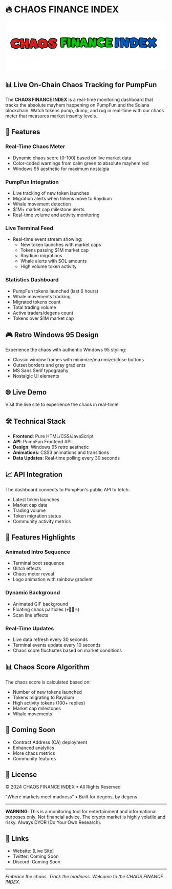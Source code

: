 # 🔥 CHAOS FINANCE INDEX

![CHAOS FINANCE INDEX](chaos%20finance%20index%20logo%20.png)

## 📊 Live On-Chain Chaos Tracking for PumpFun

The **CHAOS FINANCE INDEX** is a real-time monitoring dashboard that tracks the absolute mayhem happening on PumpFun and the Solana blockchain. Watch tokens pump, dump, and rug in real-time with our chaos meter that measures market insanity levels.

## 🚀 Features

### Real-Time Chaos Meter
- Dynamic chaos score (0-100) based on live market data
- Color-coded warnings from calm green to absolute mayhem red
- Windows 95 aesthetic for maximum nostalgia

### PumpFun Integration
- Live tracking of new token launches
- Migration alerts when tokens move to Raydium
- Whale movement detection
- $1M+ market cap milestone alerts
- Real-time volume and activity monitoring

### Live Terminal Feed
- Real-time event stream showing:
  - New token launches with market caps
  - Tokens passing $1M market cap
  - Raydium migrations
  - Whale alerts with SOL amounts
  - High volume token activity

### Statistics Dashboard
- PumpFun tokens launched (last 6 hours)
- Whale movements tracking
- Migrated tokens count
- Total trading volume
- Active traders/degens count
- Tokens over $1M market cap

## 🎮 Retro Windows 95 Design

Experience the chaos with authentic Windows 95 styling:
- Classic window frames with minimize/maximize/close buttons
- Outset borders and gray gradients
- MS Sans Serif typography
- Nostalgic UI elements

## 🌐 Live Demo

Visit the live site to experience the chaos in real-time!

## 🛠️ Technical Stack

- **Frontend**: Pure HTML/CSS/JavaScript
- **API**: PumpFun Frontend API
- **Design**: Windows 95 retro aesthetic
- **Animations**: CSS3 animations and transitions
- **Data Updates**: Real-time polling every 30 seconds

## 📈 API Integration

The dashboard connects to PumpFun's public API to fetch:
- Latest token launches
- Market cap data
- Trading volume
- Token migration status
- Community activity metrics

## 🎨 Features Highlights

### Animated Intro Sequence
- Terminal boot sequence
- Glitch effects
- Chaos meter reveal
- Logo animation with rainbow gradient

### Dynamic Background
- Animated GIF background
- Floating chaos particles (💀🚀💎🔥)
- Scan line effects

### Real-Time Updates
- Live data refresh every 30 seconds
- Terminal events update every 10 seconds
- Chaos score fluctuates based on market conditions

## 📊 Chaos Score Algorithm

The chaos score is calculated based on:
- Number of new tokens launched
- Tokens migrating to Raydium
- High activity tokens (100+ replies)
- Market cap milestones
- Whale movements

## 🎯 Coming Soon

- Contract Address (CA) deployment
- Enhanced analytics
- More chaos metrics
- Community features

## 📝 License

© 2024 CHAOS FINANCE INDEX • All Rights Reserved

"Where markets meet madness" • Built for degens, by degens

---

**WARNING**: This is a monitoring tool for entertainment and informational purposes only. Not financial advice. The crypto market is highly volatile and risky. Always DYOR (Do Your Own Research).

## 🔗 Links

- Website: [Live Site]
- Twitter: Coming Soon
- Discord: Coming Soon

---

*Embrace the chaos. Track the madness. Welcome to the CHAOS FINANCE INDEX.*